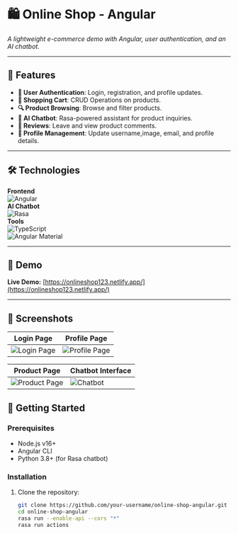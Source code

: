 # 🛍️ Online Shop - Angular  

 
*A lightweight e-commerce demo with Angular, user authentication, and an AI chatbot.*

---

## 🌟 Features  
- **🔐 User Authentication**: Login, registration, and profile updates.  
- **🛒 Shopping Cart**: CRUD Operations on products.  
- **🔍 Product Browsing**: Browse and filter products.  
- **🤖 AI Chatbot**: Rasa-powered assistant for product inquiries.  
- **📝 Reviews**: Leave and view product comments.  
- **👤 Profile Management**: Update username,image, email, and profile details.  

---

## 🛠️ Technologies  
**Frontend**  
![Angular](https://img.shields.io/badge/Angular-DD0031?style=flat&logo=angular&logoColor=white)  
**AI Chatbot**  
![Rasa](https://img.shields.io/badge/Rasa-5A17EE?style=flat&logo=rasa&logoColor=white)  
**Tools**  
![TypeScript](https://img.shields.io/badge/TypeScript-3178C6?style=flat&logo=typescript&logoColor=white)  
![Angular Material](https://img.shields.io/badge/Angular_Material-3F51B5?style=flat&logo=angular&logoColor=white)  

---

## 🚀 Demo  
**Live Demo:** [https://onlineshop123.netlify.app/](https://onlineshop123.netlify.app/)  

---

## 📸 Screenshots  
| Login Page | Profile Page |  
|------------|--------------|  
| ![Login Page](https://github.com/user-attachments/assets/69a816de-f7fa-4448-bf48-9e5741c19fc1) | ![Profile Page](https://github.com/user-attachments/assets/79e27bf4-be30-4404-af4e-34bf97cea95e) |  

| Product Page | Chatbot Interface |  
|--------------|-------------------|  
| ![Product Page](https://github.com/user-attachments/assets/258ab8fa-572b-4137-a2a1-53edf4105013) | ![Chatbot](https://github.com/user-attachments/assets/22d5d712-5846-4cbf-afed-b5a3ed45e2d5) |  

## 🏁 Getting Started  

### Prerequisites  
- Node.js v16+  
- Angular CLI  
- Python 3.8+ (for Rasa chatbot)  

### Installation  
1. Clone the repository:  
   ```bash  
   git clone https://github.com/your-username/online-shop-angular.git  
   cd online-shop-angular
   rasa run --enable-api --cors "*"
   rasa run actions   
